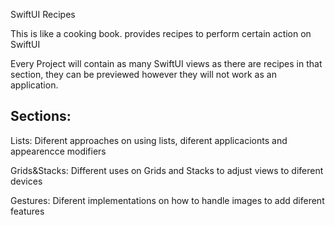 SwiftUI Recipes

This is like a cooking book.
provides recipes to perform certain action on SwiftUI

Every Project will contain as many SwiftUI views as there are recipes in that section, they can be previewed however they will not work as an application.

## Sections:

Lists: Diferent approaches on using lists, diferent applicacionts and appearencce modifiers

Grids&Stacks: Different uses on Grids and Stacks to adjust views to diferent devices

Gestures: Diferent implementations on how to handle images to add diferent features
